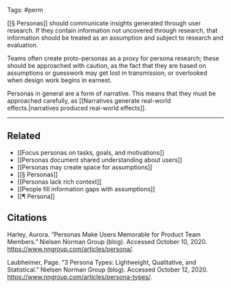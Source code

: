 Tags: #perm

[[§ Personas]] should communicate insights generated through user research. If they contain information not uncovered through research, that information should be treated as an assumption and subject to research and evaluation. 

Teams often create proto-personas as a proxy for persona research; these should be approached with caution, as the fact that they are based on assumptions or guesswork may get lost in transmission, or overlooked when design work begins in earnest. 

Personas in general are a form of narrative. This means that they must be approached carefully, as  [[Narratives generate real-world effects.|narratives produced real-world effects]].

---
## Related
- [[Focus personas on tasks, goals, and motivations]]
- [[Personas document shared understanding about users]]
- [[Personas may create space for assumptions]]
- [[§ Personas]]
- [[Personas lack rich context]]
- [[People fill information gaps with assumptions]]
- [[¶ Persona]]

## Citations
Harley, Aurora. “Personas Make Users Memorable for Product Team Members.” Nielsen Norman Group (blog). Accessed October 10, 2020. https://www.nngroup.com/articles/persona/.

Laubheimer, Page. “3 Persona Types: Lightweight, Qualitative, and Statistical.” Nielsen Norman Group (blog). Accessed October 12, 2020. https://www.nngroup.com/articles/persona-types/.
